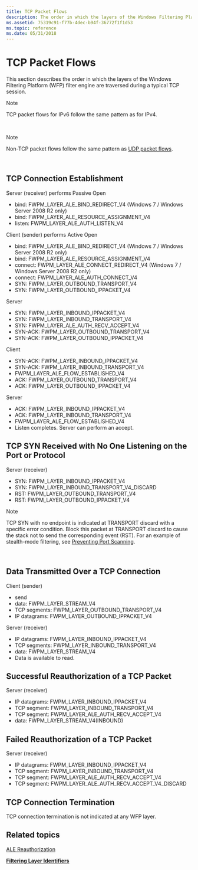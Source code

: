 ```yaml
---
title: TCP Packet Flows
description: The order in which the layers of the Windows Filtering Platform (WFP) filter engine are traversed during a typical TCP session.
ms.assetid: 75319c91-f77b-4dec-b94f-36772f1f1d53
ms.topic: reference
ms.date: 05/31/2018
---
```


# TCP Packet Flows

This section describes the order in which the layers of the Windows Filtering Platform (WFP) filter engine are traversed during a typical TCP session.

> [!Note]  
> TCP packet flows for IPv6 follow the same pattern as for IPv4.

 

> [!Note]  
> Non-TCP packet flows follow the same pattern as [UDP packet flows](udp-packet-flows.md).

 

## TCP Connection Establishment

<dl> Server (receiver) performs Passive Open

-   bind: FWPM\_LAYER\_ALE\_BIND\_REDIRECT\_V4 (Windows 7 / Windows Server 2008 R2 only)
-   bind: FWPM\_LAYER\_ALE\_RESOURCE\_ASSIGNMENT\_V4
-   listen: FWPM\_LAYER\_ALE\_AUTH\_LISTEN\_V4

  
Client (sender) performs Active Open

-   bind: FWPM\_LAYER\_ALE\_BIND\_REDIRECT\_V4 (Windows 7 / Windows Server 2008 R2 only)
-   bind: FWPM\_LAYER\_ALE\_RESOURCE\_ASSIGNMENT\_V4
-   connect: FWPM\_LAYER\_ALE\_CONNECT\_REDIRECT\_V4 (Windows 7 / Windows Server 2008 R2 only)
-   connect: FWPM\_LAYER\_ALE\_AUTH\_CONNECT\_V4
-   SYN: FWPM\_LAYER\_OUTBOUND\_TRANSPORT\_V4
-   SYN: FWPM\_LAYER\_OUTBOUND\_IPPACKET\_V4

  
Server

-   SYN: FWPM\_LAYER\_INBOUND\_IPPACKET\_V4
-   SYN: FWPM\_LAYER\_INBOUND\_TRANSPORT\_V4
-   SYN: FWPM\_LAYER\_ALE\_AUTH\_RECV\_ACCEPT\_V4
-   SYN-ACK: FWPM\_LAYER\_OUTBOUND\_TRANSPORT\_V4
-   SYN-ACK: FWPM\_LAYER\_OUTBOUND\_IPPACKET\_V4

  
Client

-   SYN-ACK: FWPM\_LAYER\_INBOUND\_IPPACKET\_V4
-   SYN-ACK: FWPM\_LAYER\_INBOUND\_TRANSPORT\_V4
-   FWPM\_LAYER\_ALE\_FLOW\_ESTABLISHED\_V4
-   ACK: FWPM\_LAYER\_OUTBOUND\_TRANSPORT\_V4
-   ACK: FWPM\_LAYER\_OUTBOUND\_IPPACKET\_V4

  
Server

-   ACK: FWPM\_LAYER\_INBOUND\_IPPACKET\_V4
-   ACK: FWPM\_LAYER\_INBOUND\_TRANSPORT\_V4
-   FWPM\_LAYER\_ALE\_FLOW\_ESTABLISHED\_V4
-   Listen completes. Server can perform an accept.

  
</dl>

## TCP SYN Received with No One Listening on the Port or Protocol

Server (receiver)

-   SYN: FWPM\_LAYER\_INBOUND\_IPPACKET\_V4
-   SYN: FWPM\_LAYER\_INBOUND\_TRANSPORT\_V4\_DISCARD
-   RST: FWPM\_LAYER\_OUTBOUND\_TRANSPORT\_V4
-   RST: FWPM\_LAYER\_OUTBOUND\_IPPACKET\_V4

> [!Note]  
> TCP SYN with no endpoint is indicated at TRANSPORT discard with a specific error condition. Block this packet at TRANSPORT discard to cause the stack not to send the corresponding event (RST). For an example of stealth-mode filtering, see [Preventing Port Scanning](preventing-port-scanning.md).

 

## Data Transmitted Over a TCP Connection

<dl> Client (sender)

-   send
-   data: FWPM\_LAYER\_STREAM\_V4
-   TCP segments: FWPM\_LAYER\_OUTBOUND\_TRANSPORT\_V4
-   IP datagrams: FWPM\_LAYER\_OUTBOUND\_IPPACKET\_V4

  
Server (receiver)

-   IP datagrams: FWPM\_LAYER\_INBOUND\_IPPACKET\_V4
-   TCP segments: FWPM\_LAYER\_INBOUND\_TRANSPORT\_V4
-   data: FWPM\_LAYER\_STREAM\_V4
-   Data is available to read.

  
</dl>

## Successful Reauthorization of a TCP Packet

Server (receiver)

-   IP datagrams: FWPM\_LAYER\_INBOUND\_IPPACKET\_V4
-   TCP segment: FWPM\_LAYER\_INBOUND\_TRANSPORT\_V4
-   TCP segment: FWPM\_LAYER\_ALE\_AUTH\_RECV\_ACCEPT\_V4
-   data: FWPM\_LAYER\_STREAM\_V4(INBOUND)

## Failed Reauthorization of a TCP Packet

Server (receiver)

-   IP datagrams: FWPM\_LAYER\_INBOUND\_IPPACKET\_V4
-   TCP segment: FWPM\_LAYER\_INBOUND\_TRANSPORT\_V4
-   TCP segment: FWPM\_LAYER\_ALE\_AUTH\_RECV\_ACCEPT\_V4
-   TCP segment: FWPM\_LAYER\_ALE\_AUTH\_RECV\_ACCEPT\_V4\_DISCARD

## TCP Connection Termination

TCP connection termination is not indicated at any WFP layer.

## Related topics

<dl> <dt>

[ALE Reauthorization](ale-re-authorization.md)
</dt> <dt>

[**Filtering Layer Identifiers**](management-filtering-layer-identifiers-.md)
</dt> </dl>

 

 




